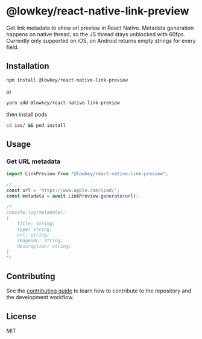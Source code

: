 # @lowkey/react-native-link-preview
Get link metadata to show url preview in React Native. Metadata generation happens on native thread, so the JS thread stays unblocked with 60fps. Currently only supported on iOS, on Android returns empty strings for every field.

## Installation

```sh
npm install @lowkey/react-native-link-preview
```

or 

```sh
yarn add @lowkey/react-native-link-preview
```

then install pods

```sh
cd ios/ && pod install
```

## Usage
### Get URL metadata

```js
import LinkPreview from "@lowkey/react-native-link-preview";

// ...
const url = 'https://www.apple.com/ipad/';
const metadata = await LinkPreview.generate(url);

/*
console.log(metadata);
{
    title: string;
    type: string;
    url: string;
    imageURL: string;
    description: string;
}
*/
```

## Contributing

See the [contributing guide](CONTRIBUTING.md) to learn how to contribute to the repository and the development workflow.

## License

MIT
